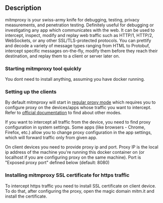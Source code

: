 ## Description

mitmproxy is your swiss-army knife for debugging, testing, privacy measurements, and penetration testing. Definitely useful for debugging or investigating any app which communicates with the web. It can be used to intercept, inspect, modify and replay web traffic such as HTTP/1, HTTP/2, WebSockets, or any other SSL/TLS-protected protocols. You can prettify and decode a variety of message types ranging from HTML to Protobuf, intercept specific messages on-the-fly, modify them before they reach their destination, and replay them to a client or server later on.

### Starting mitmproxy tool quickly

You dont need to install anything, assuming you have docker running.

### Setting up the clients

By default mitmproxy will start in [regular proxy mode](https://docs.mitmproxy.org/stable/concepts-modes/#regular-proxy) which requires you to configure proxy on the devices/apps whose traffic you want to intercept. Refer to [official documentation](https://docs.mitmproxy.org/stable/concepts-modes) to find about other modes.

If you want to intercept all traffic from the device, you need to find proxy configuration in system settings. Some apps (like browsers - Chrome, Firefox, etc.) allow you to change proxy configuration in the app settings, which will forward traffic only from given app.

On client devices you need to provide proxy ip and port. Proxy IP is the local ip address of the machine you're running this docker container on (or localhost if you are configuring proxy on the same machine). Port is "Exposed proxy port" defined below (default: 8080)

### Installing mitmproxy SSL certificate for https traffic

To intercept https traffic you need to install SSL certificate on client device. To do that, after configuring the proxy, open the magic domain mitm.it and install the certificate.
